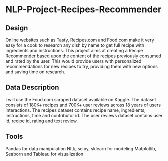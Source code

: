# NLP-Project-Recipes-Recommender
## Design
Online websites such as Tasty, Recipes.com and Food.com make it very easy for a cook to research any dish by name to get full recipe with ingredients and instructions. This project aims at creating a Recipe Recommender based upon the content of the recipes previously consumed and rated by the user. This would provide users with personalized recommendations for new recipes to try, providing them with new options and saving time on research.  
## Data Description
I will use the Food.com scraped dataset available on Kaggle. The dataset consists of 180K+ recipes and 700K+ user reviews across 18 years of users interactions. The recipes dataset contains recipe name, ingredients, instructions, time and contributor id. The user reviews dataset contains user id, recipe id, rating and text review. 
## Tools
Pandas for data manipulation
Nltk, scipy, sklearn for modeling
Matplotlib, Seaborn and Tableau for visualization
